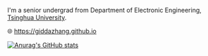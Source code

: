 I'm a senior undergrad from Department of Electronic Engineering, <a class="theme-link" href="https://www.tsinghua.edu.cn/en/">Tsinghua University</a>.

🌐 <https://giddazhang.github.io>

[![Anurag's GitHub stats](https://github-readme-stats.vercel.app/api?username=GiddaZhang&count_private=true&include_all_commits=true&theme=tokyonight)](https://github.com/anuraghazra/github-readme-stats)

<!---
GiddaZhang/GiddaZhang is a ✨ special ✨ repository because its `README.md` (this file) appears on your GitHub profile.
You can click the Preview link to take a look at your changes.
--->
